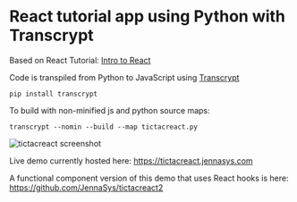 # React tutorial app using Python with Transcrypt

Based on React Tutorial: [Intro to React](https://reactjs.org/tutorial/tutorial.html)

Code is transpiled from Python to JavaScript using [Transcrypt](https://www.transcrypt.org)

```pip install transcrypt```

To build with non-minified js and python source maps:

```transcrypt --nomin --build --map tictacreact.py```


![tictacreact screenshot](https://github.com/JennaSys/tictacreact/raw/master/screenshot.png)

Live demo currently hosted here: https://tictacreact.jennasys.com

A functional component version of this demo that uses React hooks is here: https://github.com/JennaSys/tictacreact2
